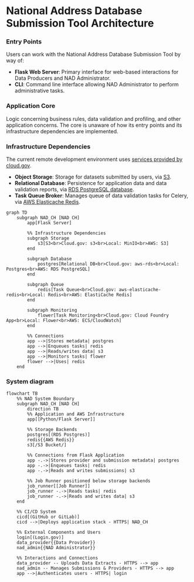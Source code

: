# National Address Database Submission Tool Architecture

### Entry Points

Users can work with the National Address Database Submission Tool by way of:

- **Flask Web Server**: Primary interface for web-based interactions for Data
  Producers and NAD Administrator.
- **CLI**: Command line interface allowing NAD Administrator to perform
  administrative tasks.

### Application Core

Logic concerning business rules, data validation and profiling, and other
application concerns. The core is unaware of how its entry points and its
infrastructure dependencies are implemented.

### Infrastructure Dependencies

The current remote development environment uses [services provided by cloud.gov](https://cloud.gov/docs/services/intro/).

- **Object Storage**: Storage for datasets submitted by users, via
  [S3](https://cloud.gov/docs/services/s3/).
- **Relational Database**: Persistence for application data and data validation
  reports, via [RDS PostgreSQL database](https://cloud.gov/docs/services/relational-database/).
- **Task Queue Broker**: Manages queue of data validation tasks for Celery, via
  [AWS Elasticache Redis](https://cloud.gov/docs/services/aws-elasticache/).

```mermaid
graph TD
    subgraph NAD_CH [NAD CH]
        app[Flask Server]

        %% Infrastructure Dependencies
        subgraph Storage
            s3[S3<br>Cloud.gov: s3<br>Local: MinIO<br>AWS: S3]
        end

        subgraph Database
            postgres[Relational DB<br>Cloud.gov: aws-rds<br>Local: Postgres<br>AWS: RDS PostgreSQL]
        end

        subgraph Queue
            redis[Task Queue<br>Cloud.gov: aws-elasticache-redis<br>Local: Redis<br>AWS: ElastiCache Redis]
        end

        subgraph Monitoring
            flower[Task Monitoring<br>Cloud.gov: Cloud Foundry App<br>Local: Flower<br>AWS: ECS/CloudWatch]
        end

        %% Connections
        app -->|Stores metadata| postgres
        app -->|Enqueues tasks| redis
        app -->|Reads/writes data| s3
        app -->|Monitors tasks| flower
        flower -->|Uses| redis
    end
```    

### System diagram

```mermaid
flowchart TB
    %% NAD System Boundary
    subgraph NAD_CH [NAD CH]
        direction TB
        %% Application and AWS Infrastructure
        app[[Python/Flask Server]]

        %% Storage Backends
        postgres[(RDS Postgres)]
        redis{{AWS Redis}}
        s3[/S3 Bucket/]

        %% Connections from Flask Application
        app -.->|Stores provider and submission metadata| postgres
        app -.->|Enqueues tasks| redis
        app -.->|Reads and writes submissions| s3

        %% Job Runner positioned below storage backends
        job_runner[[Job Runner]]
        job_runner -.->|Reads tasks| redis
        job_runner -.->|Reads and writes data| s3
    end

    %% CI/CD System
    cicd[(GitHub or GitLab)]
    cicd -->|Deploys application stack - HTTPS| NAD_CH

    %% External Components and Users
    login[(Login.gov)]
    data_provider{{Data Provider}}
    nad_admin{{NAD Administrator}}

    %% Interactions and Connections
    data_provider -- Uploads Data Extracts - HTTPS --> app
    nad_admin -- Manages Submissions & Providers - HTTPS --> app
    app -->|Authenticates users - HTTPS| login
```
